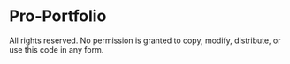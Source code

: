 # Pro-Portfolio

All rights reserved. No permission is granted to copy, modify, distribute, or use this code in any form.
